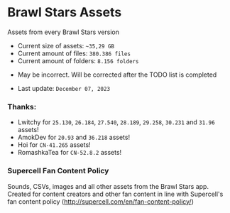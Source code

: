 # Brawl Stars Assets
Assets from every Brawl Stars version

* Current size of assets: `~35,29 GB`
* Current amount of files: `380.386 files` 
* Current amount of folders: `8.156 folders` 
- May be incorrect. Will be corrected after the TODO list is completed
<!--
holy shit why so many
-->
* Last update: `December 07, 2023`

### Thanks:
* Lwitchy for `25.130`, `26.184`, `27.540`, `28.189`, `29.258`, `30.231` and `31.96` assets!
* AmokDev for `20.93` and `36.218` assets!
* Hoi for `CN-41.265` assets!
* RomashkaTea for `CN-52.8.2` assets!

### Supercell Fan Content Policy
Sounds, CSVs, images and all other assets from the Brawl Stars app. Created for content creators and other fan content in line with Supercell's fan content policy (http://supercell.com/en/fan-content-policy/)